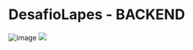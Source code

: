 # DesafioLapes - BACKEND
![image]({BadgeURLHere})
<img src="{https://img.shields.io/badge/Spring-6DB33F?style=for-the-badge&logo=spring&logoColor=white)https://img.shields.io/badge/Spring-6DB33F?style=for-the-badge&logo=spring&logoColor=white}" />
